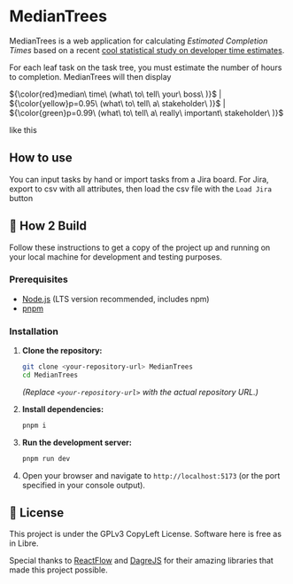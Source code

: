 # MedianTrees

MedianTrees is a web application for calculating *Estimated Completion Times* based on a recent [cool statistical study on developer time estimates](https://thesearesystems.substack.com/p/task-estimation-conquering-hofstadters?triedRedirect=true
).

For each leaf task on the task tree, you must estimate the number of hours to completion. 
MedianTrees will then display

${\color{red}median\ time\ (what\ to\ tell\ your\ boss\ )}$ | ${\color{yellow}p=0.95\ (what\ to\ tell\ a\ stakeholder\ )}$ | ${\color{green}p=0.99\ (what\ to\ tell\ a\ really\ important\ stakeholder\ )}$

like this 

## How to use

You can input tasks by hand or import tasks from a Jira board. 
For Jira, export to csv with all attributes, then load the csv file with the `Load Jira` button

## 🚀 How 2 Build

Follow these instructions to get a copy of the project up and running on your local machine for development and testing purposes.

### Prerequisites

*   [Node.js](https://nodejs.org/) (LTS version recommended, includes npm)
*   [pnpm](https://pnpm.io/installation)

### Installation

1.  **Clone the repository:**
    ```bash
    git clone <your-repository-url> MedianTrees
    cd MedianTrees
    ```
    *(Replace `<your-repository-url>` with the actual repository URL.)*

2.  **Install dependencies:**
    ```bash
    pnpm i
    ```

3.  **Run the development server:**
    ```bash
    pnpm run dev
    ```

4.  Open your browser and navigate to `http://localhost:5173` (or the port specified in your console output).

## 📄 License

This project is under the GPLv3 CopyLeft License. Software here is free as in Libre.

Special thanks to [ReactFlow](https://reactflow.dev/) and [DagreJS](https://github.com/dagrejs/dagre) for their amazing libraries that made this project possible.
